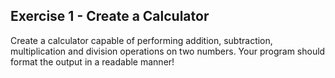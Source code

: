 ## Exercise 1 - Create a Calculator
Create a calculator capable of performing addition, subtraction, multiplication and division operations on two numbers. Your program should format the output in a readable manner!

